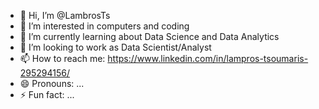 - 👋 Hi, I’m @LambrosTs
- 👀 I’m interested in computers and coding
- 🌱 I’m currently learning about Data Science and Data Analytics
- 💞️ I’m looking to work as Data Scientist/Analyst
- 📫 How to reach me: https://www.linkedin.com/in/lampros-tsoumaris-295294156/
- 😄 Pronouns: ...
- ⚡ Fun fact: ...

<!---
LambrosTs/LambrosTs is a ✨ special ✨ repository because its `README.md` (this file) appears on your GitHub profile.
You can click the Preview link to take a look at your changes.
--->
